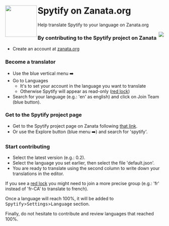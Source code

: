 # Spytify on Zanata.org <img align="left" src="http://zanata.org/images/logo/logo.svg" width="100" />
Help translate Spytify to your language on Zanata.org

<img align="right" src="https://user-images.githubusercontent.com/23088305/58753516-34594980-848e-11e9-81e6-fc2dc1569398.png" />

### By contributing to the Spytify project on Zanata 
- Create an account at [zanata.org](https://translate.zanata.org/account/sign_in)

### Become a translator
- Use the blue vertical menu ➡️
- Go to Languages
   - It's to set your account in the language you want to translate
   - Otherwise Spytify will appear as read-only ([red lock](https://user-images.githubusercontent.com/23088305/58753084-efcaaf80-8487-11e9-93cb-aea5cb4ff842.png))
- Search for your language (e.g.: 'en' as english) and click on Join Team (blue button).

### Get to the Spytify project page
- Get to the Spytify project page on Zanata following [that link](https://translate.zanata.org/project/view/spytify?dswid=9678).
- Or use the Explore button (blue menu ➡️) and search for 'spytify'.

### Start contributing
- Select the latest version (e.g.: 0.2).
- Select the language you set earlier, then select the file 'default.json'.
- You are ready to translate using the second column to write down your translations in the editor.

If you see a [red lock](https://user-images.githubusercontent.com/23088305/58753084-efcaaf80-8487-11e9-93cb-aea5cb4ff842.png) you might need to join a more precise group (e.g.: 'fr' instead of 'fr-CA' to translate to french).

Once a language will reach 100%, it will be added to <kbd>Spytify</kbd>><kbd>Settings</kbd>><kbd>Language</kbd> section.

Finally, do not hesitate to contribute and review languages that reached 100%.
